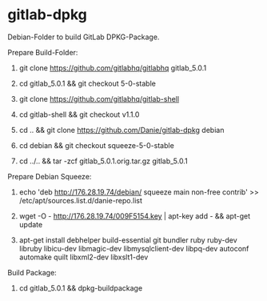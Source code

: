 gitlab-dpkg
===========
Debian-Folder to build GitLab DPKG-Package.

Prepare Build-Folder:

1. git clone https://github.com/gitlabhq/gitlabhq gitlab_5.0.1

2. cd gitlab_5.0.1 && git checkout 5-0-stable

3. git clone https://github.com/gitlabhq/gitlab-shell

4. cd gitlab-shell && git checkout v1.1.0

5. cd .. && git clone https://github.com/Danie/gitlab-dpkg debian

6. cd debian && git checkout squeeze-5-0-stable

7. cd ../.. && tar -zcf gitlab_5.0.1.orig.tar.gz gitlab_5.0.1

Prepare Debian Squeeze:

1. echo 'deb http://176.28.19.74/debian/ squeeze main non-free contrib' >> /etc/apt/sources.list.d/danie-repo.list

2. wget -O - http://176.28.19.74/009F5154.key | apt-key add - && apt-get update

3. apt-get install debhelper build-essential git bundler ruby ruby-dev libruby libicu-dev libmagic-dev libmysqlclient-dev libpq-dev autoconf automake quilt libxml2-dev libxslt1-dev

Build Package:

1. cd gitlab_5.0.1 && dpkg-buildpackage


